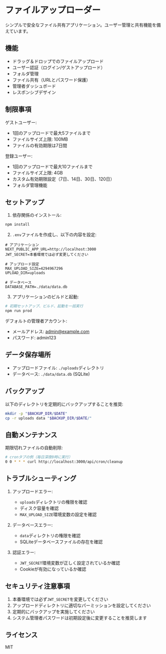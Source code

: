 # ファイルアップローダー

シンプルで安全なファイル共有アプリケーション。ユーザー管理と共有機能を備えています。

## 機能

- ドラッグ＆ドロップでのファイルアップロード
- ユーザー認証（ログイン/ゲストアップロード）
- フォルダ管理
- ファイル共有（URLとパスワード保護）
- 管理者ダッシュボード
- レスポンシブデザイン

## 制限事項

ゲストユーザー:
- 1回のアップロードで最大5ファイルまで
- ファイルサイズ上限: 100MB
- ファイルの有効期限は7日間

登録ユーザー:
- 1回のアップロードで最大10ファイルまで
- ファイルサイズ上限: 4GB
- カスタム有効期限設定（7日、14日、30日、120日）
- フォルダ管理機能

## セットアップ

1. 依存関係のインストール:
```bash
npm install
```

2. `.env`ファイルを作成し、以下の内容を設定:
```env
# アプリケーション
NEXT_PUBLIC_APP_URL=http://localhost:3000
JWT_SECRET=本番環境では必ず変更してください

# アップロード設定
MAX_UPLOAD_SIZE=4294967296
UPLOAD_DIR=uploads

# データベース
DATABASE_PATH=./data/data.db
```

3. アプリケーションのビルドと起動:
```bash
# 初期セットアップ、ビルド、起動を一括実行
npm run prod
```

デフォルトの管理者アカウント:
- メールアドレス: admin@example.com
- パスワード: admin123

## データ保存場所

- アップロードファイル: `./uploads`ディレクトリ
- データベース: `./data/data.db` (SQLite)

## バックアップ

以下のディレクトリを定期的にバックアップすることを推奨:
```bash
mkdir -p "$BACKUP_DIR/$DATE"
cp -r uploads data "$BACKUP_DIR/$DATE/"
```

## 自動メンテナンス

期限切れファイルの自動削除:
```bash
# cronタブの例（毎日深夜0時に実行）
0 0 * * * curl http://localhost:3000/api/cron/cleanup
```

## トラブルシューティング

1. アップロードエラー:
   - `uploads`ディレクトリの権限を確認
   - ディスク容量を確認
   - `MAX_UPLOAD_SIZE`環境変数の設定を確認

2. データベースエラー:
   - `data`ディレクトリの権限を確認
   - SQLiteデータベースファイルの存在を確認

3. 認証エラー:
   - `JWT_SECRET`環境変数が正しく設定されているか確認
   - Cookieが有効になっているか確認

## セキュリティ注意事項

1. 本番環境では必ず`JWT_SECRET`を変更してください
2. アップロードディレクトリに適切なパーミッションを設定してください
3. 定期的にバックアップを実施してください
4. システム管理者パスワードは初期設定後に変更することを推奨します

## ライセンス

MIT